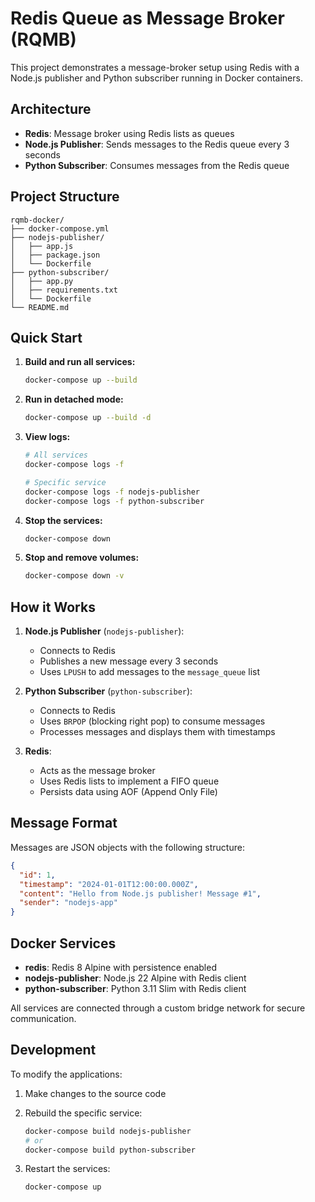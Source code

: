 # Redis Queue as Message Broker (RQMB)

This project demonstrates a message-broker setup using Redis with a Node.js publisher and Python subscriber running in Docker containers.

## Architecture

- **Redis**: Message broker using Redis lists as queues
- **Node.js Publisher**: Sends messages to the Redis queue every 3 seconds
- **Python Subscriber**: Consumes messages from the Redis queue

## Project Structure

```text
rqmb-docker/
├── docker-compose.yml
├── nodejs-publisher/
│   ├── app.js
│   ├── package.json
│   └── Dockerfile
├── python-subscriber/
│   ├── app.py
│   ├── requirements.txt
│   └── Dockerfile
└── README.md
```

## Quick Start

1. **Build and run all services:**

   ```bash
   docker-compose up --build
   ```

2. **Run in detached mode:**

   ```bash
   docker-compose up --build -d
   ```

3. **View logs:**

   ```bash
   # All services
   docker-compose logs -f
   
   # Specific service
   docker-compose logs -f nodejs-publisher
   docker-compose logs -f python-subscriber
   ```

4. **Stop the services:**

   ```bash
   docker-compose down
   ```

5. **Stop and remove volumes:**

   ```bash
   docker-compose down -v
   ```

## How it Works

1. **Node.js Publisher** (`nodejs-publisher`):
   - Connects to Redis
   - Publishes a new message every 3 seconds
   - Uses `LPUSH` to add messages to the `message_queue` list

2. **Python Subscriber** (`python-subscriber`):
   - Connects to Redis
   - Uses `BRPOP` (blocking right pop) to consume messages
   - Processes messages and displays them with timestamps

3. **Redis**:
   - Acts as the message broker
   - Uses Redis lists to implement a FIFO queue
   - Persists data using AOF (Append Only File)

## Message Format

Messages are JSON objects with the following structure:

```json
{
  "id": 1,
  "timestamp": "2024-01-01T12:00:00.000Z",
  "content": "Hello from Node.js publisher! Message #1",
  "sender": "nodejs-app"
}
```

## Docker Services

- **redis**: Redis 8 Alpine with persistence enabled
- **nodejs-publisher**: Node.js 22 Alpine with Redis client
- **python-subscriber**: Python 3.11 Slim with Redis client

All services are connected through a custom bridge network for secure communication.

## Development

To modify the applications:

1. Make changes to the source code
2. Rebuild the specific service:

   ```bash
   docker-compose build nodejs-publisher
   # or
   docker-compose build python-subscriber
   ```

3. Restart the services:

   ```bash
   docker-compose up
   ```
